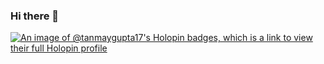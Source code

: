### Hi there 👋
[![An image of @tanmaygupta17's Holopin badges, which is a link to view their full Holopin profile](https://holopin.me/tanmaygupta17)](https://holopin.io/@tanmaygupta17)



<!--
**TanmayGupta17/TanmayGupta17** is a ✨ _special_ ✨ repository because its `README.md` (this file) appears on your GitHub profile.

Here are some ideas to get you started:

- 🔭 I’m currently working on ...
- 🌱 I’m currently learning ...
- 👯 I’m looking to collaborate on ...
- 🤔 I’m looking for help with ...
- 💬 Ask me about ...
- 📫 How to reach me: ...
- 😄 Pronouns: ...
- ⚡ Fun fact: ...
-->
